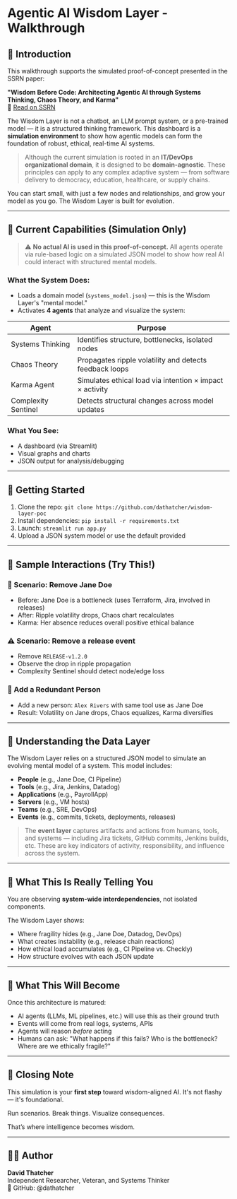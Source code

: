
# Agentic AI Wisdom Layer - Walkthrough

## 🧠 Introduction

This walkthrough supports the simulated proof-of-concept presented in the SSRN paper:

**"Wisdom Before Code: Architecting Agentic AI through Systems Thinking, Chaos Theory, and Karma"**  
📄 [Read on SSRN](https://papers.ssrn.com/sol3/papers.cfm?abstract_id=5224492)

The Wisdom Layer is not a chatbot, an LLM prompt system, or a pre-trained model — it is a structured thinking framework. This dashboard is a **simulation environment** to show how agentic models can form the foundation of robust, ethical, real-time AI systems.

> Although the current simulation is rooted in an **IT/DevOps organizational domain**, it is designed to be **domain-agnostic**. These principles can apply to any complex adaptive system — from software delivery to democracy, education, healthcare, or supply chains.

You can start small, with just a few nodes and relationships, and grow your model as you go. The Wisdom Layer is built for evolution.

---

## 🚦 Current Capabilities (Simulation Only)

> ⚠️ **No actual AI is used in this proof-of-concept.** All agents operate via rule-based logic on a simulated JSON model to show how real AI could interact with structured mental models.

### What the System Does:
- Loads a domain model (`systems_model.json`) — this is the Wisdom Layer's "mental model."
- Activates **4 agents** that analyze and visualize the system:
  
| Agent | Purpose |
|-------|---------|
| Systems Thinking | Identifies structure, bottlenecks, isolated nodes |
| Chaos Theory     | Propagates ripple volatility and detects feedback loops |
| Karma Agent      | Simulates ethical load via intention × impact × activity |
| Complexity Sentinel | Detects structural changes across model updates |

### What You See:
- A dashboard (via Streamlit)
- Visual graphs and charts
- JSON output for analysis/debugging

---

## 📂 Getting Started

1. Clone the repo: `git clone https://github.com/dathatcher/wisdom-layer-poc`
2. Install dependencies: `pip install -r requirements.txt`
3. Launch: `streamlit run app.py`
4. Upload a JSON system model or use the default provided

---

## 🧪 Sample Interactions (Try This!)

### 🔁 Scenario: Remove Jane Doe
- Before: Jane Doe is a bottleneck (uses Terraform, Jira, involved in releases)
- After: Ripple volatility drops, Chaos chart recalculates
- Karma: Her absence reduces overall positive ethical balance

### ⚠ Scenario: Remove a release event
- Remove `RELEASE-v1.2.0`
- Observe the drop in ripple propagation
- Complexity Sentinel should detect node/edge loss

### 🧠 Add a Redundant Person
- Add a new person: `Alex Rivers` with same tool use as Jane Doe
- Result: Volatility on Jane drops, Chaos equalizes, Karma diversifies

---

## 🧠 Understanding the Data Layer

The Wisdom Layer relies on a structured JSON model to simulate an evolving mental model of a system. This model includes:

- **People** (e.g., Jane Doe, CI Pipeline)
- **Tools** (e.g., Jira, Jenkins, Datadog)
- **Applications** (e.g., PayrollApp)
- **Servers** (e.g., VM hosts)
- **Teams** (e.g., SRE, DevOps)
- **Events** (e.g., commits, tickets, deployments, releases)

> The **event layer** captures artifacts and actions from humans, tools, and systems — including Jira tickets, GitHub commits, Jenkins builds, etc. These are key indicators of activity, responsibility, and influence across the system.

---

## 🤔 What This Is Really Telling You

You are observing **system-wide interdependencies**, not isolated components.

The Wisdom Layer shows:
- Where fragility hides (e.g., Jane Doe, Datadog, DevOps)
- What creates instability (e.g., release chain reactions)
- How ethical load accumulates (e.g., CI Pipeline vs. Checkly)
- How structure evolves with each JSON update

---

## 🤖 What This Will Become

Once this architecture is matured:
- AI agents (LLMs, ML pipelines, etc.) will use this as their ground truth
- Events will come from real logs, systems, APIs
- Agents will reason *before* acting
- Humans can ask: "What happens if this fails? Who is the bottleneck? Where are we ethically fragile?"

---

## 📌 Closing Note

This simulation is your **first step** toward wisdom-aligned AI. It's not flashy — it's foundational.

Run scenarios. Break things. Visualize consequences.

That’s where intelligence becomes wisdom.

---

## 🧑‍💻 Author

**David Thatcher**  
Independent Researcher, Veteran, and Systems Thinker  
🔗 GitHub: @dathatcher
